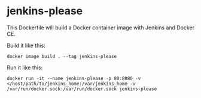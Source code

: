 # jenkins-please
This Dockerfile will build a Docker container image with Jenkins and Docker CE.

Build it like this:
```
docker image build . --tag jenkins-please
```
Run it like this:
```
docker run -it --name jenkins-please -p 80:8080 -v </host/path/to/jenkins_home:/var/jenkins_home -v /var/run/docker.sock:/var/run/docker.sock jenkins-please
```
